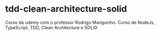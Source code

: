 # tdd-clean-architecture-solid
 Curso da udemy com o professor Rodrigo Manguinho. Curso de NodeJs, TypeScript, TDD, Clean Architecture e SOLID
